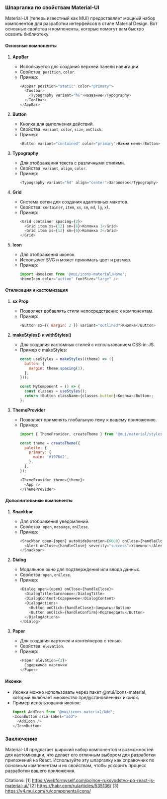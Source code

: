 ### Шпаргалка по свойствам Material-UI

Material-UI (теперь известный как MUI) предоставляет мощный набор компонентов для разработки интерфейсов в стиле Material Design. Вот основные свойства и компоненты, которые помогут вам быстро освоить библиотеку.

#### Основные компоненты

1. **AppBar**
   - Используется для создания верхней панели навигации.
   - Свойства: `position`, `color`.
   - Пример:
     ```javascript
     <AppBar position="static" color="primary">
       <Toolbar>
         <Typography variant="h6">Название</Typography>
       </Toolbar>
     </AppBar>
     ```

2. **Button**
   - Кнопка для выполнения действий.
   - Свойства: `variant`, `color`, `size`, `onClick`.
   - Пример:
     ```javascript
     <Button variant="contained" color="primary">Нажми меня</Button>
     ```

3. **Typography**
   - Для отображения текста с различными стилями.
   - Свойства: `variant`, `align`, `color`.
   - Пример:
     ```javascript
     <Typography variant="h4" align="center">Заголовок</Typography>
     ```

4. **Grid**
   - Система сетки для создания адаптивных макетов.
   - Свойства: `container`, `item`, `xs`, `sm`, `md`, `lg`, `xl`.
   - Пример:
     ```javascript
     <Grid container spacing={2}>
       <Grid item xs={12} sm={6}>Колонка 1</Grid>
       <Grid item xs={12} sm={6}>Колонка 2</Grid>
     </Grid>
     ```

5. **Icon**
   - Для отображения иконок.
   - Использует SVG и может принимать цвет и размер.
   - Пример:
     ```javascript
     import HomeIcon from '@mui/icons-material/Home';
     <HomeIcon color="action" fontSize="large" />
     ```

#### Стилизация и кастомизация

1. **sx Prop**
   - Позволяет добавлять стили непосредственно к компонентам.
   - Пример:
     ```javascript
     <Button sx={{ margin: 2 }} variant="outlined">Кнопка</Button>
     ```

2. **makeStyles() и withStyles()**
   - Для создания кастомных стилей с использованием CSS-in-JS.
   - Пример с makeStyles:
     ```javascript
     const useStyles = makeStyles((theme) => ({
       button: {
         margin: theme.spacing(1),
       },
     }));
     
     const MyComponent = () => {
       const classes = useStyles();
       return <Button className={classes.button}>Кнопка</Button>;
     };
     ```

3. **ThemeProvider**
   - Позволяет применять глобальную тему к вашему приложению.
   - Пример:
     ```javascript
     import { ThemeProvider, createTheme } from '@mui/material/styles';
     
     const theme = createTheme({
       palette: {
         primary: {
           main: '#1976d2',
         },
       },
     });

     <ThemeProvider theme={theme}>
       <App />
     </ThemeProvider>
     ```

#### Дополнительные компоненты

1. **Snackbar**
   - Для отображения уведомлений.
   - Свойства: `open`, `message`, `onClose`.
   - Пример:
     ```javascript
     <Snackbar open={open} autoHideDuration={6000} onClose={handleClose}>
       <Alert onClose={handleClose} severity="success">Успешно!</Alert>
     </Snackbar>
     ```

2. **Dialog**
   - Модальное окно для подтверждения или ввода данных.
   - Свойства: `open`, `onClose`.
   - Пример:
     ```javascript
     <Dialog open={open} onClose={handleClose}>
       <DialogTitle>Заголовок</DialogTitle>
       <DialogContent>Содержимое</DialogContent>
       <DialogActions>
         <Button onClick={handleClose}>Закрыть</Button>
         <Button onClick={handleConfirm}>Подтвердить</Button>
       </DialogActions>
     </Dialog>
     ```

3. **Paper**
   - Для создания карточек и контейнеров с тенью.
   - Свойства: `elevation`.
   - Пример:
     ```javascript
     <Paper elevation={3}>
       Содержимое карточки
     </Paper>
     ```

#### Иконки

- Иконки можно использовать через пакет @mui/icons-material, который включает множество предустановленных иконок.
- Пример использования иконок:
  ```javascript
  import AddIcon from '@mui/icons-material/Add';
  <IconButton aria-label="add">
    <AddIcon />
  </IconButton>
  ```

### Заключение

Material-UI предлагает широкий набор компонентов и возможностей для кастомизации, что делает его отличным выбором для разработки приложений на React. Используйте эту шпаргалку как справочник по основным компонентам и их свойствам, чтобы ускорить процесс разработки вашего приложения.

Citations:
[1] https://webformyself.com/polnoe-rukovodstvo-po-react-js-material-ui/
[2] https://habr.com/ru/articles/535136/
[3] https://v4.mui.com/ru/components/icons/